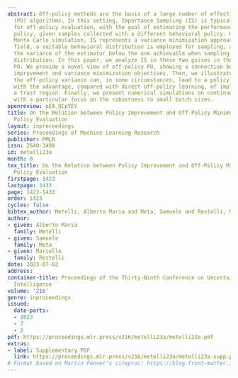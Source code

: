 ```yaml
---
abstract: Off-policy methods are the basis of a large number of effective Policy Optimization
  (PO) algorithms. In this setting, Importance Sampling (IS) is typically employed
  for off-policy evaluation, with the goal of estimating the performance of a target
  policy, given samples collected with a different behavioral policy. However, in
  Monte Carlo simulation, IS represents a variance minimization approach. In this
  field, a suitable behavioral distribution is employed for sampling, allowing diminishing
  the variance of the estimator below the one achievable when sampling from the target
  distribution. In this paper, we analyze IS in these two guises in the context of
  PO. We provide a novel view of off-policy PO, showing a connection between the policy
  improvement and variance minimization objectives. Then, we illustrate how minimizing
  the off-policy variance can, in some circumstances, lead to a policy improvement,
  with the advantage, compared with direct off-policy learning, of implicitly enforcing
  a trust region. Finally, we present numerical simulations on continuous RL benchmarks,
  with a particular focus on the robustness to small batch sizes.
openreview: pEA_QCpYEY
title: On the Relation between Policy Improvement and Off-Policy Minimum-Variance
  Policy Evaluation
layout: inproceedings
series: Proceedings of Machine Learning Research
publisher: PMLR
issn: 2640-3498
id: metelli23a
month: 0
tex_title: On the Relation between Policy Improvement and Off-Policy Minimum-Variance
  Policy Evaluation
firstpage: 1423
lastpage: 1433
page: 1423-1433
order: 1423
cycles: false
bibtex_author: Metelli, Alberto Maria and Meta, Samuele and Restelli, Marcello
author:
- given: Alberto Maria
  family: Metelli
- given: Samuele
  family: Meta
- given: Marcello
  family: Restelli
date: 2023-07-02
address:
container-title: Proceedings of the Thirty-Ninth Conference on Uncertainty in Artificial
  Intelligence
volume: '216'
genre: inproceedings
issued:
  date-parts:
  - 2023
  - 7
  - 2
pdf: https://proceedings.mlr.press/v216/metelli23a/metelli23a.pdf
extras:
- label: Supplementary PDF
  link: https://proceedings.mlr.press/v216/metelli23a/metelli23a-supp.pdf
# Format based on Martin Fenner's citeproc: https://blog.front-matter.io/posts/citeproc-yaml-for-bibliographies/
---
```

